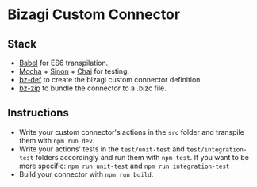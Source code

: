# Bizagi Custom Connector #

## Stack ##
* [Babel](https://babeljs.io/) for ES6 transpilation.
* [Mocha](https://mochajs.org/) + [Sinon](http://sinonjs.org/) + [Chai](http://chaijs.com/) for testing.
* [bz-def](https://www.npmjs.com/package/bz-def) to create the bizagi custom connector definition.
* [bz-zip](https://www.npmjs.com/package/bz-zip) to bundle the connector to a .bizc file.

## Instructions ##
* Write your custom connector's actions in the `src` folder and transpile them with `npm run dev`.
* Write your actions' tests in the `test/unit-test` and `test/integration-test` folders accordingly and run them with `npm test`. If you want to be more specific: `npm run unit-test` and `npm run integration-test`
* Build your connector with `npm run build`.
